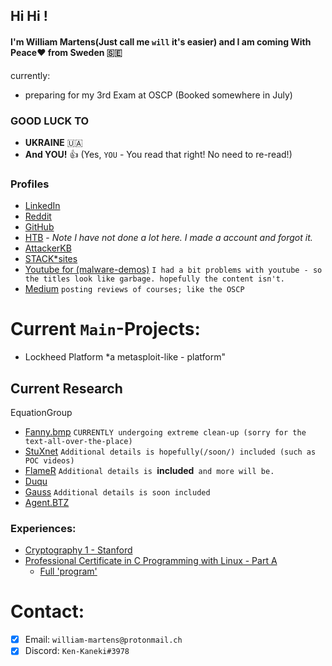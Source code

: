 ## Hi Hi !

#### I'm William Martens(Just call me `will` it's easier) and I am coming With Peace❤️ from Sweden 🇸🇪

currently:
- preparing for my 3rd Exam at OSCP (Booked somewhere in July)

### GOOD LUCK TO

- **UKRAINE** 🇺🇦
- **And YOU!** 👍 (Yes, `YOU` - You read that right! No need to re-read!)

### Profiles
- [LinkedIn](https://www.linkedin.com/in/william-martens-16872717b/)
- [Reddit](https://www.reddit.com/user/Will-VX)
- [GitHub](https://github.com/loneicewolf)
- [HTB](https://app.hackthebox.com/users/545815) - _Note I have not done a lot here. I made a account and forgot it._
- [AttackerKB](https://attackerkb.com/contributors/loneicewolf)
- [STACK*sites](https://stackexchange.com/users/19592785/william-martens)
- [Youtube for (malware-demos)](https://www.youtube.com/channel/UCLXV1xU0WlqtPu2wsNmMhcQ/featured) `I had a bit problems with youtube - so the titles look like garbage. hopefully the content isn't.`
- [Medium](https://medium.com/@william-martens) `posting reviews of courses; like the OSCP`


# Current `Main`-Projects:
- Lockheed Platform *a metasploit-like -  platform"

## Current Research

EquationGroup
- [Fanny.bmp](https://github.com/loneicewolf/fanny.bmp)  `CURRENTLY undergoing extreme clean-up (sorry for the text-all-over-the-place)`
- [StuXnet](https://github.com/loneicewolf/Stuxnet-Source.git) `Additional details is hopefully(/soon/) included (such as POC videos)`
- [FlameR](https://github.com/loneicewolf/flame-sourcecode) `Additional details is `**included**` and more will be.`
- [Duqu](https://github.com/loneicewolf/DUQU)
- [Gauss](https://github.com/loneicewolf/Gauss-Src) `Additional details is soon included`
- [Agent.BTZ](https://github.com/loneicewolf/Agent.btz)

### Experiences:
- [Cryptography 1 - Stanford](https://www.coursera.org/account/accomplishments/certificate/F8AUM7UWEU2R)
- [Professional Certificate in C Programming with Linux - Part A](https://credentials.edx.org/credentials/fab4e78dc2674cea93498d6197836785/)
  - [Full 'program'](https://credentials.edx.org/records/programs/shared/fb0f3a74321848018571b2468805e844/)

# Contact:
- [x] Email: `william-martens@protonmail.ch`
- [x] Discord: `Ken-Kaneki#3978`
